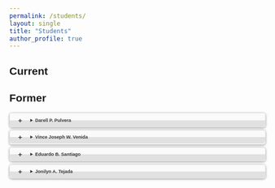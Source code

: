 ```yaml
---
permalink: /students/
layout: single
title: "Students"
author_profile: true
---
```


<style>
body {font-family: Arial, Helvetica, sans-serif;}
a {color: #C00;}
details {border: 1px solid #E1E1E1; border-radius: 5px; box-shadow: 0 1px 4px rgba(0, 0, 0, .4); color: #363636; margin: 0 0 .4em; padding: 1%;}
details[open] {background: #E1E1E1;}
summary {background: -webkit-linear-gradient(top, #FAFAFA 50%, #E1E1E1 50%); border-radius: 5px; cursor: pointer; font-size: .65em; font-weight: bold; margin: -1%; padding: 8px 0; position: relative; width: 102%;}
summary:hover, details[open] summary {background: #E1E1E1;}
summary::-webkit-details-marker {display: none}
summary:before{border-radius: 5px; content: "+"; color: #363636; display: block; float: left; font-size: 1.5em; font-weight: bold; margin: -2px 10px 0 10px; padding: 0; text-align: center; width: 20px;}
details[open] summary:before {content: "-"; margin-top: -4px;}
p {font-size: .65em;}
</style>

Current
------


Former
------
<details>
  <summary>Darell P. Pulvera</summary>
  <p>
  Master in Information Technology, 2019 <br>
  </p>
</details>
<details>
  <summary>Vince Joseph W. Venida</summary>
  <p>
  Master in Information Technology, 2019 <br>
  </p>
</details>
<details>
  <summary>Eduardo B. Santiago</summary>
  <p>
  Master in Information Technology, 2019 <br>
  A Model Based Prediction of Desirable Applicants through Employee’s Perception of Retention and Performance
  </p>
</details>
<details>
  <summary>Jonilyn A. Tejada</summary>
  <p>
  Master in Information Technology, 2018 <br>
  LeafCheckIT: A Banana Leaf Analyzer for Identifying Macronutrient Deficiency
  </p>
</details>
